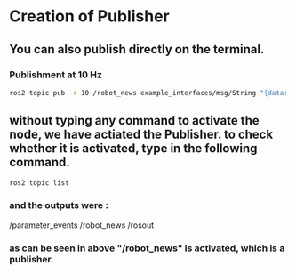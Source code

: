 # Creation of Publisher
##
##

## You can also publish directly on the terminal. 
### Publishment at 10 Hz
```bash
ros2 topic pub -r 10 /robot_news example_interfaces/msg/String "{data: 'hello from terminal'}" 
```
## without typing any command to activate the node, we have actiated the Publisher. to check whether it is activated, type in the following command. 
```bash
ros2 topic list
```
### and the outputs were :
/parameter_events
/robot_news
/rosout
### as can be seen in above "/robot_news" is activated, which is a publisher. 

